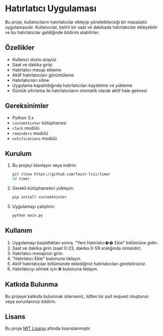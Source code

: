 # Hatırlatıcı Uygulaması

Bu proje, kullanıcıların hatırlatıcılar ekleyip yönetebileceği bir masaüstü uygulamasıdır. Kullanıcılar, belirli bir saat ve dakikada hatırlatıcılar ekleyebilir ve bu hatırlatıcılar geldiğinde bildirim alabilirler.

## Özellikler

- Kullanıcı dostu arayüz
- Saat ve dakika girişi
- Hatırlatıcı mesajı ekleme
- Aktif hatırlatıcıları görüntüleme
- Hatırlatıcıları silme
- Uygulama kapatıldığında hatırlatıcıları kaydetme ve yükleme
- Günlük sıfırlama ile hatırlatıcıların otomatik olarak aktif hale gelmesi

## Gereksinimler

- Python 3.x
- `customtkinter` kütüphanesi
- `clock` modülü
- `reminders` modülü
- `notifications` modülü

## Kurulum

1. Bu projeyi klonlayın veya indirin:
   ```bash
   git clone https://github.com/faust-lvii/timer
   cd timer
   ```

2. Gerekli kütüphaneleri yükleyin:
   ```bash
   pip install customtkinter
   ```

3. Uygulamayı çalıştırın:
   ```bash
   python main.py
   ```

## Kullanım

1. Uygulamayı başlattıktan sonra, "Yeni Hatırlatıc�� Ekle" bölümüne gidin.
2. Saat ve dakika girin (saat 0-23, dakika 0-59 aralığında olmalıdır).
3. Hatırlatıcı mesajınızı girin.
4. "Hatırlatıcı Ekle" butonuna tıklayın.
5. Aktif hatırlatıcılar bölümünde eklediğiniz hatırlatıcıları görebilirsiniz.
6. Hatırlatıcıyı silmek için ❌ butonuna tıklayın.

## Katkıda Bulunma

Bu projeye katkıda bulunmak isterseniz, lütfen bir pull request oluşturun veya sorunlarınızı bildirin.

## Lisans

Bu proje [MIT Lisansı](LICENSE) altında lisanslanmıştır.

